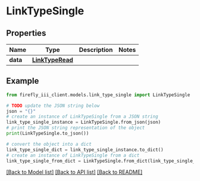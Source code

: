 # LinkTypeSingle


## Properties

Name | Type | Description | Notes
------------ | ------------- | ------------- | -------------
**data** | [**LinkTypeRead**](LinkTypeRead.md) |  | 

## Example

```python
from firefly_iii_client.models.link_type_single import LinkTypeSingle

# TODO update the JSON string below
json = "{}"
# create an instance of LinkTypeSingle from a JSON string
link_type_single_instance = LinkTypeSingle.from_json(json)
# print the JSON string representation of the object
print(LinkTypeSingle.to_json())

# convert the object into a dict
link_type_single_dict = link_type_single_instance.to_dict()
# create an instance of LinkTypeSingle from a dict
link_type_single_from_dict = LinkTypeSingle.from_dict(link_type_single_dict)
```
[[Back to Model list]](../README.md#documentation-for-models) [[Back to API list]](../README.md#documentation-for-api-endpoints) [[Back to README]](../README.md)


